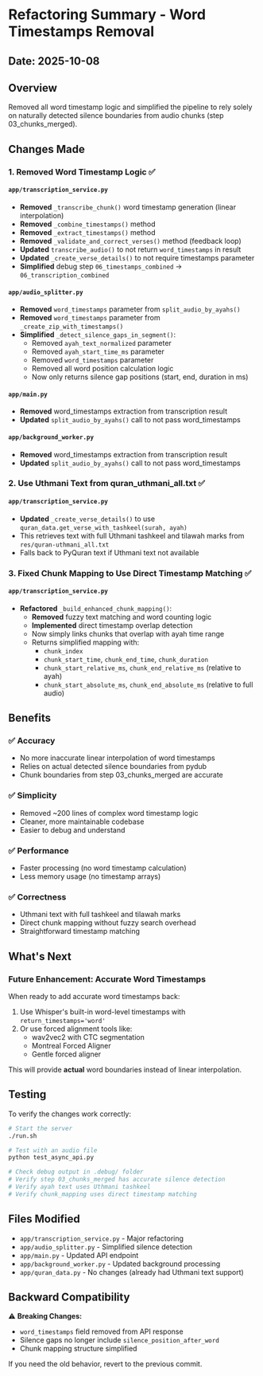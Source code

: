 # Refactoring Summary - Word Timestamps Removal

## Date: 2025-10-08

## Overview
Removed all word timestamp logic and simplified the pipeline to rely solely on naturally detected silence boundaries from audio chunks (step 03_chunks_merged).

## Changes Made

### 1. **Removed Word Timestamp Logic** ✅

#### `app/transcription_service.py`
- **Removed** `_transcribe_chunk()` word timestamp generation (linear interpolation)
- **Removed** `_combine_timestamps()` method
- **Removed** `_extract_timestamps()` method  
- **Removed** `_validate_and_correct_verses()` method (feedback loop)
- **Updated** `transcribe_audio()` to not return `word_timestamps` in result
- **Updated** `_create_verse_details()` to not require timestamps parameter
- **Simplified** debug step `06_timestamps_combined` → `06_transcription_combined`

#### `app/audio_splitter.py`
- **Removed** `word_timestamps` parameter from `split_audio_by_ayahs()`
- **Removed** `word_timestamps` parameter from `_create_zip_with_timestamps()`
- **Simplified** `_detect_silence_gaps_in_segment()`:
  - Removed `ayah_text_normalized` parameter
  - Removed `ayah_start_time_ms` parameter
  - Removed `word_timestamps` parameter
  - Removed all word position calculation logic
  - Now only returns silence gap positions (start, end, duration in ms)

#### `app/main.py`
- **Removed** word_timestamps extraction from transcription result
- **Updated** `split_audio_by_ayahs()` call to not pass word_timestamps

#### `app/background_worker.py`
- **Removed** word_timestamps extraction from transcription result
- **Updated** `split_audio_by_ayahs()` call to not pass word_timestamps

### 2. **Use Uthmani Text from quran_uthmani_all.txt** ✅

#### `app/transcription_service.py`
- **Updated** `_create_verse_details()` to use `quran_data.get_verse_with_tashkeel(surah, ayah)`
- This retrieves text with full Uthmani tashkeel and tilawah marks from `res/quran-uthmani_all.txt`
- Falls back to PyQuran text if Uthmani text not available

### 3. **Fixed Chunk Mapping to Use Direct Timestamp Matching** ✅

#### `app/transcription_service.py`
- **Refactored** `_build_enhanced_chunk_mapping()`:
  - **Removed** fuzzy text matching and word counting logic
  - **Implemented** direct timestamp overlap detection
  - Now simply links chunks that overlap with ayah time range
  - Returns simplified mapping with:
    - `chunk_index`
    - `chunk_start_time`, `chunk_end_time`, `chunk_duration`
    - `chunk_start_relative_ms`, `chunk_end_relative_ms` (relative to ayah)
    - `chunk_start_absolute_ms`, `chunk_end_absolute_ms` (relative to full audio)

## Benefits

### ✅ **Accuracy**
- No more inaccurate linear interpolation of word timestamps
- Relies on actual detected silence boundaries from pydub
- Chunk boundaries from step 03_chunks_merged are accurate

### ✅ **Simplicity**
- Removed ~200 lines of complex word timestamp logic
- Cleaner, more maintainable codebase
- Easier to debug and understand

### ✅ **Performance**
- Faster processing (no word timestamp calculation)
- Less memory usage (no timestamp arrays)

### ✅ **Correctness**
- Uthmani text with full tashkeel and tilawah marks
- Direct chunk mapping without fuzzy search overhead
- Straightforward timestamp matching

## What's Next

### Future Enhancement: Accurate Word Timestamps
When ready to add accurate word timestamps back:
1. Use Whisper's built-in word-level timestamps with `return_timestamps='word'`
2. Or use forced alignment tools like:
   - wav2vec2 with CTC segmentation
   - Montreal Forced Aligner
   - Gentle forced aligner

This will provide **actual** word boundaries instead of linear interpolation.

## Testing

To verify the changes work correctly:

```bash
# Start the server
./run.sh

# Test with an audio file
python test_async_api.py

# Check debug output in .debug/ folder
# Verify step 03_chunks_merged has accurate silence detection
# Verify ayah text uses Uthmani tashkeel
# Verify chunk_mapping uses direct timestamp matching
```

## Files Modified

- `app/transcription_service.py` - Major refactoring
- `app/audio_splitter.py` - Simplified silence detection
- `app/main.py` - Updated API endpoint
- `app/background_worker.py` - Updated background processing
- `app/quran_data.py` - No changes (already had Uthmani text support)

## Backward Compatibility

⚠️ **Breaking Changes:**
- `word_timestamps` field removed from API response
- Silence gaps no longer include `silence_position_after_word`
- Chunk mapping structure simplified

If you need the old behavior, revert to the previous commit.
